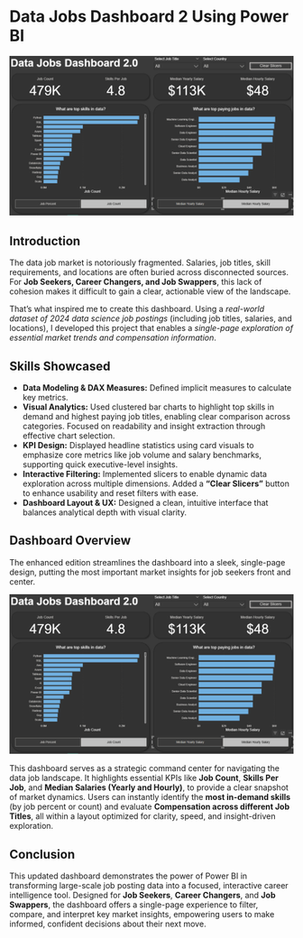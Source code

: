 # Data Jobs Dashboard 2 Using Power BI

![Dashboard Page](/Images/Project%202_image%201.png)

## Introduction

The data job market is notoriously fragmented. Salaries, job titles, skill requirements, and locations are often buried across disconnected sources. For **Job Seekers, Career Changers, and Job Swappers**, this lack of cohesion makes it difficult to gain a clear, actionable view of the landscape.

That’s what inspired me to create this dashboard. Using a *real-world dataset of 2024 data science job postings* (including job titles, salaries, and locations), I developed this project that enables a *single-page exploration of essential market trends and compensation information*.

## Skills Showcased

- **Data Modeling & DAX Measures:** Defined implicit measures to calculate key metrics. 
- **Visual Analytics:** Used clustered bar charts to highlight top skills in demand and highest paying job titles, enabling clear comparison across categories. Focused on readability and insight extraction through effective chart selection.
- **KPI Design:** Displayed headline statistics using card visuals to emphasize core metrics like job volume and salary benchmarks, supporting quick executive-level insights.
- **Interactive Filtering:** Implemented slicers to enable dynamic data exploration across multiple dimensions. Added a **“Clear Slicers”** button to enhance usability and reset filters with ease.
- **Dashboard Layout & UX:** Designed a clean, intuitive interface that balances analytical depth with visual clarity.

## Dashboard Overview

The enhanced edition streamlines the dashboard into a sleek, single-page design, putting the most important market insights for job seekers front and center.

![Dashboard Page](/Images/Project%202_image%201.png)

This dashboard serves as a strategic command center for navigating the data job landscape. It highlights essential KPIs like **Job Count**, **Skills Per Job**, and **Median Salaries (Yearly and Hourly)**, to provide a clear snapshot of market dynamics. Users can instantly identify the **most in-demand skills** (by job percent or count) and evaluate **Compensation across different Job Titles**, all within a layout optimized for clarity, speed, and insight-driven exploration.

## Conclusion

This updated dashboard demonstrates the power of Power BI in transforming large-scale job posting data into a focused, interactive career intelligence tool. Designed for **Job Seekers**, **Career Changers**, and **Job Swappers**, the dashboard offers a single-page experience to filter, compare, and interpret key market insights, empowering users to make informed, confident decisions about their next move.